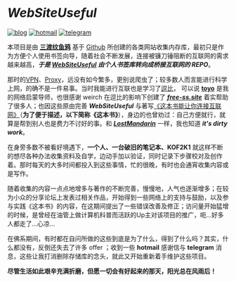 # ***WebSiteUseful***

[![blog](https://img.shields.io/badge/%F0%9F%94%97blog-loremwalker-lightgrey.svg?longCache=true&style=flat-square)](https://loremwalker.github.io/) [![hotmail](https://img.shields.io/badge/%F0%9F%93%A7hotmail-@邮箱联系-blue.svg?longCache=true&style=flat-square)](mailto:loremwalker@hotmail.com) [![telegram](https://img.shields.io/badge/telegram-:me-blue.svg?longCache=true&style=flat-square)](https://t.me/loremwalker)

<!--![](https://i.loli.net/2019/06/01/5cf1f55f3b5ae83085.png)-->

本项目是由 **[三渡纹鱼鸦](https://github.com/hoodiearon)** 基于 [Github](https://github.com) 所创建的各类网站收集内存库，最初只是作为方便个人使用书签向导，随着社会不断发展，连接被镰刀锤阻断的互联网的需求越来越高，***于是 [WebSiteUseful](https://github.com/hoodiearon/WebSiteUseful) 由个人书签库转向成桥接互联网的 REPO***。

那时的[VPN](https://zh.wikipedia.org/wiki/%E8%99%9B%E6%93%AC%E7%A7%81%E4%BA%BA%E7%B6%B2%E8%B7%AF)、[Proxy](https://zh.wikipedia.org/zh-hans/%E4%BB%A3%E7%90%86%E6%9C%8D%E5%8A%A1%E5%99%A8)，远没有如今繁多，更别说爬虫了；较多数人而言能进行科学上网，的确不是一件易事。当时我能进行互联也是学习了[逗比](https://dbgjd.com/toyo.html)， 可以说 **[toyo](https://dbgjd.com/toyo.html)** 是我的网络启蒙导师，也很感谢 weirch 在逗比的影响下创建了 ***[free-ss.site](https://free-ss.site)*** 着实帮助了很多人；也因这些原由完善 ***WebSiteUseful*** 与著写[《这本书能让你连接互联网》](https://github.com/hoodiearon/fq-book)（**为了便于描述，以下简称《这本书》**），身边的也曾劝过：自己方便就行，就算是帮到别人也是费力不讨好的事。和 ***[LostMandarin](https://github.com/hoodiearon/LostMandarin)*** 一样，我也知道 ***it's dirty work***。

在身旁多数不被看好境遇下，**一个人、一台破旧的笔记本、KOF2K1** 就这样不断的想尽各种办法收集资料及自学，边动手加以验证，同时记录下步骤校对及创作着。那时每天的大多时间都投入到这些事情，忙的很晚，有时也会通宵收集内容或是写作。

随着收集的内容一点点地增多与著作的不断完善，慢慢地，人气也逐渐增多；在较为小众的分享论坛上发表过相关作品，开始得到一些网络上的支持与鼓励，以及参与实践《这本书》的内容，在这期间提出了一些错误改善及修正；访问量开始猛增的时候，是曾经在油管上做计算机科普而活跃的Up主对该项目的推广，呃...好多人都走了...心凉...

在佛系期间，有时都在自问所做的这些到底是为了什么，得到了什么吗？其实，什么都没有，反倒还失去了许多 offer ；收到一些 **hotmail** 感谢信与 **telegram** 消息，这些让我打消删除存储库的念头，就此又开始重新着手维护这些项目。

**尽管生活如此艰辛充满折磨，但愿一切会有好起来的那天，阳光总在风雨后！**
